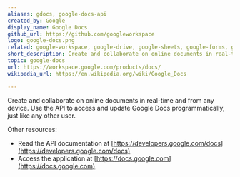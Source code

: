 ```yaml
---
aliases: gdocs, google-docs-api
created_by: Google
display_name: Google Docs
github_url: https://github.com/googleworkspace
logo: google-docs.png
related: google-workspace, google-drive, google-sheets, google-forms, google-slides
short_description: Create and collaborate on online documents in real-time and from any device.
topic: google-docs
url: https://workspace.google.com/products/docs/
wikipedia_url: https://en.wikipedia.org/wiki/Google_Docs

---
```

Create and collaborate on online documents in real-time and from any device. Use the API to access and update Google Docs programmatically, just like any other user.

Other resources:

- Read the API documentation at [https://developers.google.com/docs](https://developers.google.com/docs)
- Access the application at [https://docs.google.com](https://docs.google.com)
